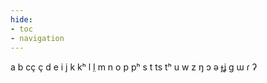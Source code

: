 ```yaml
---
hide:
- toc
- navigation
---
```

a
b
cç
ç
d
e
i
j
k
kʰ
l
l̤
m
n
o
p
pʰ
s
t
ts
tʰ
u
w
z
ŋ
ɔ
ə
ɟʝ
ɡ
ɯ
ɾ
ʔ
